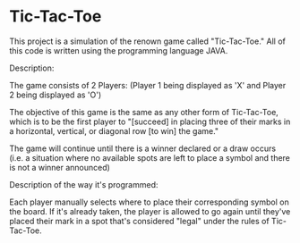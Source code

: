 # Tic-Tac-Toe

This project is a simulation of the renown game called "Tic-Tac-Toe." All of this code is written using the programming language JAVA. 

Description:

The game consists of 2 Players: (Player 1 being displayed as 'X' and Player 2 being displayed as 'O')

The objective of this game is the same as any other form of Tic-Tac-Toe, which is to be the first player to "[succeed] in placing three of their marks in a horizontal, vertical, or diagonal row [to win] the game."

The game will continue until there is a winner declared or a draw occurs (i.e. a situation where no available spots are left to place a symbol and there is not a winner announced)

Description of the way it's programmed:

Each player manually selects where to place their corresponding symbol on the board. If it's already taken, the player is allowed to go again until they've placed their mark in a spot that's considered "legal" under the rules of Tic-Tac-Toe.
